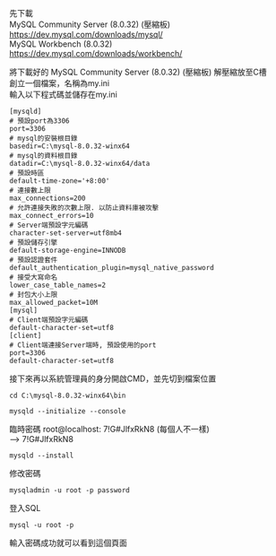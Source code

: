 先下載  
MySQL Community Server (8.0.32) (壓縮板)  
https://dev.mysql.com/downloads/mysql/  
MySQL Workbench (8.0.32)  
https://dev.mysql.com/downloads/workbench/  
  
將下載好的 MySQL Community Server (8.0.32) (壓縮板) 解壓縮放至C槽  
創立一個檔案，名稱為my.ini  
輸入以下程式碼並儲存在my.ini  
```
[mysqld]
# 預設port為3306
port=3306
# mysql的安裝根目錄
basedir=C:\mysql-8.0.32-winx64
# mysql的資料根目錄
datadir=C:\mysql-8.0.32-winx64/data
# 預設時區
default-time-zone='+8:00'
# 連接數上限
max_connections=200
# 允許連接失敗的次數上限. 以防止資料庫被攻擊
max_connect_errors=10
# Server端預設字元編碼
character-set-server=utf8mb4
# 預設儲存引擎
default-storage-engine=INNODB
# 預設認證套件
default_authentication_plugin=mysql_native_password
# 接受大寫命名
lower_case_table_names=2
# 封包大小上限
max_allowed_packet=10M
[mysql]
# Client端預設字元編碼
default-character-set=utf8
[client]
# Client端連接Server端時, 預設使用的port
port=3306
default-character-set=utf8
```
  
接下來再以系統管理員的身分開啟CMD，並先切到檔案位置  
```
cd C:\mysql-8.0.32-winx64\bin
```
```
mysqld --initialize --console
```
  
臨時密碼 root@localhost: 7!G#JlfxRkN8 (每個人不一樣)  
--> 7!G#JlfxRkN8  
  
```
mysqld --install
```

修改密碼  
```
mysqladmin -u root -p password
```
  
登入SQL  
```
mysql -u root -p
```

輸入密碼成功就可以看到這個頁面
